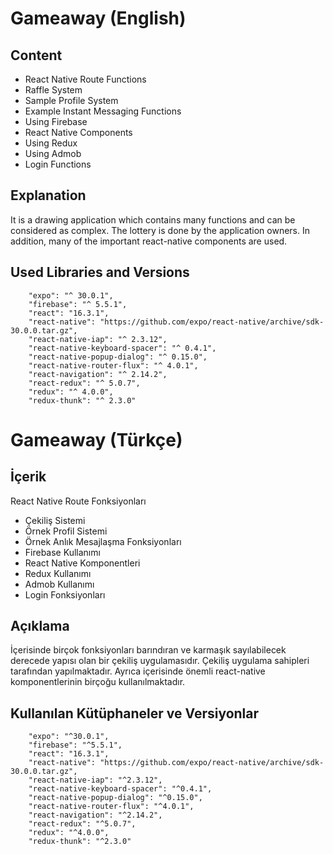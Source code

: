 

**Gameaway (English)**
=====================

**Content**
----------

- React Native Route Functions
- Raffle System
- Sample Profile System
- Example Instant Messaging Functions
- Using Firebase
- React Native Components
- Using Redux
- Using Admob
- Login Functions

 

**Explanation**
------------

It is a drawing application which contains many functions and can be considered as complex. The lottery is done by the application owners. In addition, many of the important react-native components are used.

**Used Libraries and Versions**
-----------------------

	    "expo": "^ 30.0.1",
        "firebase": "^ 5.5.1",
        "react": "16.3.1",
        "react-native": "https://github.com/expo/react-native/archive/sdk-30.0.0.tar.gz",
        "react-native-iap": "^ 2.3.12",
        "react-native-keyboard-spacer": "^ 0.4.1",
        "react-native-popup-dialog": "^ 0.15.0",
        "react-native-router-flux": "^ 4.0.1",
        "react-navigation": "^ 2.14.2",
        "react-redux": "^ 5.0.7",
        "redux": "^ 4.0.0",
        "redux-thunk": "^ 2.3.0"

    
**Gameaway (Türkçe)**
=====================

**İçerik**
----------

 React Native Route Fonksiyonları
- Çekiliş Sistemi
- Örnek Profil Sistemi
- Örnek Anlık Mesajlaşma Fonksiyonları
- Firebase Kullanımı
- React Native Komponentleri
- Redux Kullanımı
- Admob Kullanımı
- Login Fonksiyonları

 

**Açıklama**
------------

İçerisinde birçok fonksiyonları barındıran ve karmaşık sayılabilecek derecede yapısı olan bir çekiliş uygulamasıdır. Çekiliş uygulama sahipleri tarafından yapılmaktadır. Ayrıca içerisinde önemli react-native komponentlerinin birçoğu kullanılmaktadır.

**Kullanılan Kütüphaneler ve Versiyonlar**
-----------------------

	    "expo": "^30.0.1",
        "firebase": "^5.5.1",
        "react": "16.3.1",
        "react-native": "https://github.com/expo/react-native/archive/sdk-30.0.0.tar.gz",
        "react-native-iap": "^2.3.12",
        "react-native-keyboard-spacer": "^0.4.1",
        "react-native-popup-dialog": "^0.15.0",
        "react-native-router-flux": "^4.0.1",
        "react-navigation": "^2.14.2",
        "react-redux": "^5.0.7",
        "redux": "^4.0.0",
        "redux-thunk": "^2.3.0"

